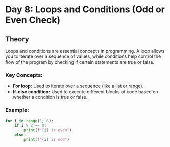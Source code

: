 # Day 8: Loops and Conditions (Odd or Even Check)

## Theory

Loops and conditions are essential concepts in programming. A loop allows you to iterate over a sequence of values, while conditions help control the flow of the program by checking if certain statements are true or false.

### Key Concepts:

- **For loop:** Used to iterate over a sequence (like a list or range).
- **If-else condition:** Used to execute different blocks of code based on whether a condition is true or false.

### Example:

```python
for i in range(1, 6):
    if i % 2 == 0:
        print(f"{i} is even")
    else:
        print(f"{i} is odd")
```
